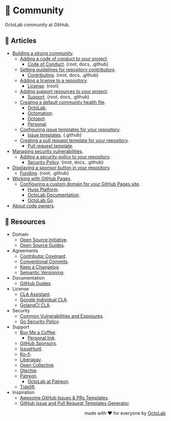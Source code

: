 # 🌱 Community

OctoLab community at GitHub.

## 📰 Articles

- [Building a strong community](https://docs.github.com/en/github/building-a-strong-community).
  - [Adding a code of conduct to your project](https://docs.github.com/en/github/building-a-strong-community/adding-a-code-of-conduct-to-your-project).
    - [Code of Conduct](.github/CODE_OF_CONDUCT.md). {root, docs, .github}
  - [Setting guidelines for repository contributors](https://help.github.com/en/github/building-a-strong-community/setting-guidelines-for-repository-contributors).
    - [Contributing](.github/CONTRIBUTING.md). {root, docs, .github}
  - [Adding a license to a repository](https://docs.github.com/en/github/building-a-strong-community/adding-a-license-to-a-repository).
    - [License](LICENSE). {root}
  - [Adding support resources to your project](https://help.github.com/en/github/building-a-strong-community/adding-support-resources-to-your-project).
    - [Support](.github/SUPPORT.md). {root, docs, .github}
  - [Creating a default community health file](https://help.github.com/en/github/building-a-strong-community/creating-a-default-community-health-file).
    - [OctoLab](http://github.com/octolab/.github).
    - [Octomation](http://github.com/octomation/.github).
    - [Octopot](http://github.com/octopot/.github).
    - [Personal](http://github.com/kamilsk/.github).
  - [Configuring issue templates for your repository](https://help.github.com/en/github/building-a-strong-community/configuring-issue-templates-for-your-repository).
    - [Issue templates](.github/ISSUE_TEMPLATE). {.github}
  - [Creating a pull request template for your repository](https://docs.github.com/en/github/building-a-strong-community/creating-a-pull-request-template-for-your-repository).
    - [Pull request template](.github/PULL_REQUEST_TEMPLATE.md).
- [Managing security vulnerabilities](https://docs.github.com/en/github/managing-security-vulnerabilities).
  - [Adding a security policy to your repository](https://help.github.com/en/github/managing-security-vulnerabilities/adding-a-security-policy-to-your-repository).
    - [Security Policy](.github/SECURITY.md). {root, docs, .github}
- [Displaying a sponsor button in your repository](https://help.github.com/en/github/administering-a-repository/displaying-a-sponsor-button-in-your-repository).
  - [Funding](.github/FUNDING.yml). {root, .github}
- [Working with GitHub Pages](https://docs.github.com/en/github/working-with-github-pages).
  - [Configuring a custom domain for your GitHub Pages site](https://docs.github.com/en/github/working-with-github-pages/configuring-a-custom-domain-for-your-github-pages-site).
    - [Hugs Platform](https://hugs.octolab.net/).
    - [OctoLab Documentation](https://docs.octolab.org/).
    - [OctoLab Go](https://go.octolab.org/).
- [About code owners](https://docs.github.com/en/github/creating-cloning-and-archiving-repositories/about-code-owners).

## 🎁 Resources

- Domain
  - [Open Source Initiative](https://opensource.org/).
  - [Open Source Guides](https://opensource.guide/).
- Agreements
  - [Contributor Covenant](https://www.contributor-covenant.org/).
  - [Conventional Commits](https://www.conventionalcommits.org/).
  - [Keep a Changelog](https://keepachangelog.com/).
  - [Semantic Versioning](https://semver.org/).
- Documentation
  - [GitHub Guides](https://guides.github.com/).
- License
  - [CLA Assistant](https://cla-assistant.io/).
  - [Google Individual CLA](https://cla.developers.google.com/about/google-individual).
  - [GolangCI CLA](https://gist.github.com/jirfag/26a39fd375da84b2d5ad4296fecb0668).
- Security
  - [Common Vulnerabilities and Exposures](https://cve.mitre.org/).
  - [Go Security Policy](https://golang.org/security).
- Support
  - [Buy Me a Coffee](https://www.buymeacoffee.com/).
    - [Personal link](https://www.buymeacoffee.com/kamilsk).
  - [GitHub Sponsors](https://github.com/sponsors).
  - [IssueHunt](https://issuehunt.io/).
  - [Ko-fi](https://ko-fi.com/).
  - [Liberapay](https://liberapay.com/).
  - [Open Collective](https://opencollective.com/).
  - [Otechie](https://otechie.com/).
  - [Patreon](https://www.patreon.com/).
    - [OctoLab at Patreon](https://www.patreon.com/octolab).
  - [Tidelift](https://tidelift.com/).
- Inspiration
  - [Awesome GitHub Issues & PRs Templates](https://github.com/devspace/awesome-github-templates).
  - [GitHub Issue and Pull Request Templates Generator](https://www.talater.com/open-source-templates/).

<p align="right">made with ❤️ for everyone by <a href="https://www.octolab.org/">OctoLab</a></p>
